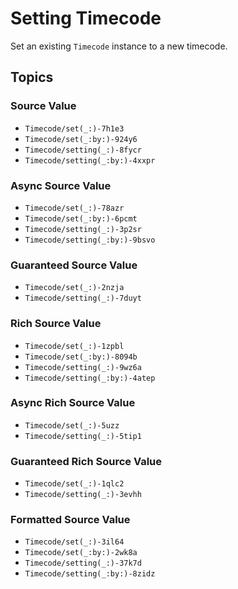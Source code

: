 # Setting Timecode

Set an existing ``Timecode`` instance to a new timecode.

## Topics

### Source Value

- ``Timecode/set(_:)-7h1e3``
- ``Timecode/set(_:by:)-924y6``
- ``Timecode/setting(_:)-8fycr``
- ``Timecode/setting(_:by:)-4xxpr``

### Async Source Value

- ``Timecode/set(_:)-78azr``
- ``Timecode/set(_:by:)-6pcmt``
- ``Timecode/setting(_:)-3p2sr``
- ``Timecode/setting(_:by:)-9bsvo``

### Guaranteed Source Value

- ``Timecode/set(_:)-2nzja``
- ``Timecode/setting(_:)-7duyt``

### Rich Source Value

- ``Timecode/set(_:)-1zpbl``
- ``Timecode/set(_:by:)-8094b``
- ``Timecode/setting(_:)-9wz6a``
- ``Timecode/setting(_:by:)-4atep``

### Async Rich Source Value

- ``Timecode/set(_:)-5uzz``
- ``Timecode/setting(_:)-5tip1``

### Guaranteed Rich Source Value

- ``Timecode/set(_:)-1qlc2``
- ``Timecode/setting(_:)-3evhh``

### Formatted Source Value

- ``Timecode/set(_:)-3il64``
- ``Timecode/set(_:by:)-2wk8a``
- ``Timecode/setting(_:)-37k7d``
- ``Timecode/setting(_:by:)-8zidz``
